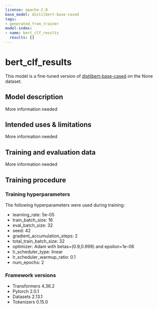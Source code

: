 ```yaml
---
license: apache-2.0
base_model: distilbert-base-cased
tags:
- generated_from_trainer
model-index:
- name: bert_clf_results
  results: []
---
```


<!-- This model card has been generated automatically according to the information the Trainer had access to. You
should probably proofread and complete it, then remove this comment. -->

# bert_clf_results

This model is a fine-tuned version of [distilbert-base-cased](https://huggingface.co/distilbert-base-cased) on the None dataset.

## Model description

More information needed

## Intended uses & limitations

More information needed

## Training and evaluation data

More information needed

## Training procedure

### Training hyperparameters

The following hyperparameters were used during training:
- learning_rate: 5e-05
- train_batch_size: 16
- eval_batch_size: 32
- seed: 42
- gradient_accumulation_steps: 2
- total_train_batch_size: 32
- optimizer: Adam with betas=(0.9,0.999) and epsilon=1e-08
- lr_scheduler_type: linear
- lr_scheduler_warmup_ratio: 0.1
- num_epochs: 2

### Framework versions

- Transformers 4.36.2
- Pytorch 2.0.1
- Datasets 2.13.1
- Tokenizers 0.15.0
